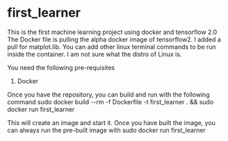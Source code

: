 # first_learner
This is the first machine learning project using docker and tensorflow 2.0
The Docker file is pulling the alpha docker image of tensorflow2. I added a pull for matplot.lib. You can add other linux terminal commands to be run inside the container. I am not sure what the distro of Linux is. 


You need the following pre-requisites
1. Docker

Once you have the repository, you can build and run with the following command
sudo docker build --rm -f Dockerfile -t first_learner . && sudo docker run first_learner

This will create an image and start it. Once you have built the image, you can always run the pre-built image with
sudo docker run first_learner

